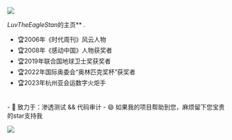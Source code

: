 <img src="https://readme-typing-svg.herokuapp.com/?lines=Hi,%20I'm%20LuvTheEagleStan!%20;Welcome%20to%20my%20GitHub%20homepage!&font=Roboto" />

*LuvTheEagleStan*的主页** .
- 🏆2006年《时代周刊》风云人物
- 🏆2008年《感动中国》人物获奖者
- 🏆2019年联合国地球卫士奖获奖者
- 🏆2022年国际奥委会“奥林匹克奖杯”获奖者
- 🏆2023年杭州亚会运数字火炬手
<br>
- 🔭 致力于：渗透测试 && 代码审计
- 😄 如果我的项目帮助到您，麻烦留下您宝贵的star支持我

![](https://github-readme-stats.vercel.app/api?username=LuvTheEagleStan&show_icons=true&theme=transparent&count_private=true)



